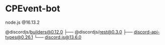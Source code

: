 # CPEvent-bot

node.js @16.13.2

@discordjs/builders@0.12.0
├── @discordjs/rest@0.3.0
├── discord-api-types@0.26.1
└── discord.js@13.6.0
